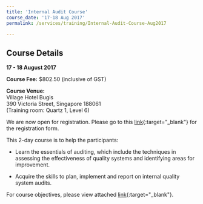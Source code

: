 ```yaml
---
title: 'Internal Audit Course'
course_date: '17-18 Aug 2017'
permalink: /services/training/Internal-Audit-Course-Aug2017

---
```



## Course Details
**17 - 18 August 2017**

**Course Fee:**  $802.50 (inclusive of GST)

**Course Venue:**  
Village Hotel Bugis  
390 Victoria Street, Singapore 188061  
(Training room:  Quartz 1, Level 6)

We are now open for registration. Please go to this [link](/files/registration-forms/Registration-form-(LM-and-IA-Aug-2017).docx){:target="_blank"} for the registration form.
 
This 2-day course is to help the participants:
 
* Learn the essentials of auditing, which include the techniques in assessing the effectiveness of quality systems and identifying areas for improvement.
 
* Acquire the skills to plan, implement and report on internal quality system audits.
 
For course objectives, please view attached [link](/files/training/Internal-Audit-Course.pdf){:target="_blank"}.
